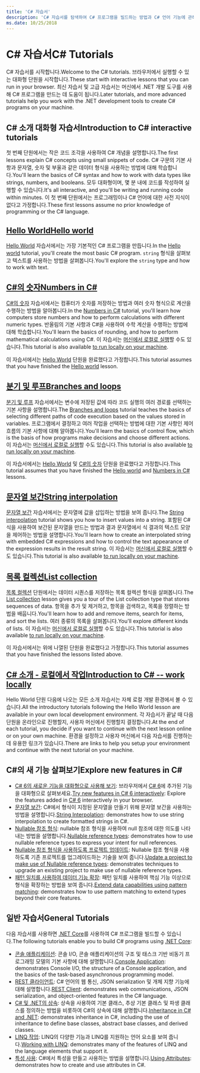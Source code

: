 ```yaml
---
title: 'C# 자습서'
description: 'C# 자습서를 탐색하여 C# 프로그램을 빌드하는 방법과 C# 언어 기능에 관해 학습합니다.'
ms.date: 10/25/2018
---
```

# <a name="c-tutorials"></a><span data-ttu-id="79667-103">C# 자습서</span><span class="sxs-lookup"><span data-stu-id="79667-103">C# Tutorials</span></span>

<span data-ttu-id="79667-104">C# 자습서를 시작합니다.</span><span class="sxs-lookup"><span data-stu-id="79667-104">Welcome to the C# tutorials.</span></span> <span data-ttu-id="79667-105">브라우저에서 실행할 수 있는 대화형 단원을 시작합니다.</span><span class="sxs-lookup"><span data-stu-id="79667-105">These start with interactive lessons that you can run in your browser.</span></span> <span data-ttu-id="79667-106">최신 자습서 및 고급 자습서는 머신에서 .NET 개발 도구를 사용해 C# 프로그램을 만드는 데 도움이 됩니다.</span><span class="sxs-lookup"><span data-stu-id="79667-106">Later tutorials, and more advanced tutorials help you work with the .NET development tools to create C# programs on your machine.</span></span>

## <a name="introduction-to-c-interactive-tutorials"></a><span data-ttu-id="79667-107">C# 소개 대화형 자습서</span><span class="sxs-lookup"><span data-stu-id="79667-107">Introduction to C# interactive tutorials</span></span>

<span data-ttu-id="79667-108">첫 번째 단원에서는 작은 코드 조각을 사용하여 C# 개념을 설명합니다.</span><span class="sxs-lookup"><span data-stu-id="79667-108">The first lessons explain C# concepts using small snippets of code.</span></span> <span data-ttu-id="79667-109">C# 구문의 기본 사항과 문자열, 숫자 및 부울과 같은 데이터 형식을 사용하는 방법에 대해 학습합니다.</span><span class="sxs-lookup"><span data-stu-id="79667-109">You'll learn the basics of C# syntax and how to work with data types like strings, numbers, and booleans.</span></span> <span data-ttu-id="79667-110">모두 대화형이며, 몇 분 내에 코드를 작성하여 실행할 수 있습니다.</span><span class="sxs-lookup"><span data-stu-id="79667-110">It's all interactive, and you'll be writing and running code within minutes.</span></span> <span data-ttu-id="79667-111">이 첫 번째 단원에서는 프로그래밍이나 C# 언어에 대한 사전 지식이 없다고 가정합니다.</span><span class="sxs-lookup"><span data-stu-id="79667-111">These first lessons assume no prior knowledge of programming or the C# language.</span></span>

## <a name="hello-worldintro-to-csharphello-worldyml"></a>[<span data-ttu-id="79667-112">Hello World</span><span class="sxs-lookup"><span data-stu-id="79667-112">Hello world</span></span>](intro-to-csharp/hello-world.yml)

<span data-ttu-id="79667-113">[Hello World](intro-to-csharp/hello-world.yml) 자습서에서는 가장 기본적인 C# 프로그램을 만듭니다.</span><span class="sxs-lookup"><span data-stu-id="79667-113">In the [Hello world](intro-to-csharp/hello-world.yml) tutorial, you'll create the most basic C# program.</span></span> <span data-ttu-id="79667-114">`string` 형식을 살펴보고 텍스트를 사용하는 방법을 살펴봅니다.</span><span class="sxs-lookup"><span data-stu-id="79667-114">You'll explore the `string` type and how to work with text.</span></span>

## <a name="numbers-in-cintro-to-csharpnumbers-in-csharpyml"></a>[<span data-ttu-id="79667-115">C#의 숫자</span><span class="sxs-lookup"><span data-stu-id="79667-115">Numbers in C#</span></span>](intro-to-csharp/numbers-in-csharp.yml)

<span data-ttu-id="79667-116">[C#의 숫자](intro-to-csharp/numbers-in-csharp.yml) 자습서에서는 컴퓨터가 숫자를 저장하는 방법과 여러 숫자 형식으로 계산을 수행하는 방법을 알아봅니다.</span><span class="sxs-lookup"><span data-stu-id="79667-116">In the [Numbers in C#](intro-to-csharp/numbers-in-csharp.yml) tutorial, you'll learn how computers store numbers and how to perform calculations with different numeric types.</span></span> <span data-ttu-id="79667-117">반올림의 기본 사항과 C#을 사용하여 수학 계산을 수행하는 방법에 대해 학습합니다.</span><span class="sxs-lookup"><span data-stu-id="79667-117">You'll learn the basics of rounding, and how to perform mathematical calculations using C#.</span></span> <span data-ttu-id="79667-118">이 자습서는 [머신에서 로컬로 실행](intro-to-csharp/numbers-in-csharp-local.md)할 수도 있습니다.</span><span class="sxs-lookup"><span data-stu-id="79667-118">This tutorial is also available [to run locally on your machine](intro-to-csharp/numbers-in-csharp-local.md).</span></span>

<span data-ttu-id="79667-119">이 자습서에서는 [Hello World](intro-to-csharp/hello-world.yml) 단원을 완료했다고 가정합니다.</span><span class="sxs-lookup"><span data-stu-id="79667-119">This tutorial assumes that you have finished the [Hello world](intro-to-csharp/hello-world.yml) lesson.</span></span>

## <a name="branches-and-loopsintro-to-csharpbranches-and-loopsyml"></a>[<span data-ttu-id="79667-120">분기 및 루프</span><span class="sxs-lookup"><span data-stu-id="79667-120">Branches and loops</span></span>](intro-to-csharp/branches-and-loops.yml)

<span data-ttu-id="79667-121">[분기 및 루프](intro-to-csharp/branches-and-loops.yml) 자습서에서는 변수에 저장된 값에 따라 코드 실행의 여러 경로를 선택하는 기본 사항을 설명합니다.</span><span class="sxs-lookup"><span data-stu-id="79667-121">The [Branches and loops](intro-to-csharp/branches-and-loops.yml) tutorial teaches the basics of selecting different paths of code execution based on the values stored in variables.</span></span> <span data-ttu-id="79667-122">프로그램에서 결정하고 여러 작업을 선택하는 방법에 대한 기본 사항인 제어 흐름의 기본 사항에 대해 알아봅니다.</span><span class="sxs-lookup"><span data-stu-id="79667-122">You'll learn the basics of control flow, which is the basis of how programs make decisions and choose different actions.</span></span> <span data-ttu-id="79667-123">이 자습서는 [머신에서 로컬로 실행](intro-to-csharp/branches-and-loops-local.md)할 수도 있습니다.</span><span class="sxs-lookup"><span data-stu-id="79667-123">This tutorial is also available [to run locally on your machine](intro-to-csharp/branches-and-loops-local.md).</span></span>

<span data-ttu-id="79667-124">이 자습서에서는 [Hello World](intro-to-csharp/hello-world.yml) 및 [C#의 숫자](intro-to-csharp/numbers-in-csharp.yml) 단원을 완료했다고 가정합니다.</span><span class="sxs-lookup"><span data-stu-id="79667-124">This tutorial assumes that you have finished the [Hello world](intro-to-csharp/hello-world.yml) and [Numbers in C#](intro-to-csharp/numbers-in-csharp.yml) lessons.</span></span>

## <a name="string-interpolationintro-to-csharpinterpolated-stringsyml"></a>[<span data-ttu-id="79667-125">문자열 보간</span><span class="sxs-lookup"><span data-stu-id="79667-125">String interpolation</span></span>](intro-to-csharp/interpolated-strings.yml)

<span data-ttu-id="79667-126">[문자열 보간](intro-to-csharp/interpolated-strings.yml) 자습서에서는 문자열에 값을 삽입하는 방법을 보여 줍니다.</span><span class="sxs-lookup"><span data-stu-id="79667-126">The [String interpolation](intro-to-csharp/interpolated-strings.yml) tutorial shows you how to insert values into a string.</span></span> <span data-ttu-id="79667-127">포함된 C# 식을 사용하여 보간된 문자열을 만드는 방법과 결과 문자열에서 식 결과의 텍스트 모양을 제어하는 방법을 설명합니다.</span><span class="sxs-lookup"><span data-stu-id="79667-127">You'll learn how to create an interpolated string with embedded C# expressions and how to control the text appearance of the expression results in the result string.</span></span> <span data-ttu-id="79667-128">이 자습서는 [머신에서 로컬로 실행](intro-to-csharp/interpolated-strings-local.md)할 수도 있습니다.</span><span class="sxs-lookup"><span data-stu-id="79667-128">This tutorial is also available [to run locally on your machine](intro-to-csharp/interpolated-strings-local.md).</span></span>

## <a name="list-collectionintro-to-csharplist-collectionyml"></a>[<span data-ttu-id="79667-129">목록 컬렉션</span><span class="sxs-lookup"><span data-stu-id="79667-129">List collection</span></span>](intro-to-csharp/list-collection.yml)

<span data-ttu-id="79667-130">[목록 컬렉션](intro-to-csharp/list-collection.yml) 단원에서는 데이터 시퀀스를 저장하는 목록 컬렉션 형식을 살펴봅니다.</span><span class="sxs-lookup"><span data-stu-id="79667-130">The [List collection](intro-to-csharp/list-collection.yml) lesson gives you a tour of the List collection type that stores sequences of data.</span></span> <span data-ttu-id="79667-131">항목을 추가 및 제거하고, 항목을 검색하고, 목록을 정렬하는 방법을 배웁니다.</span><span class="sxs-lookup"><span data-stu-id="79667-131">You'll learn how to add and remove items, search for items, and sort the lists.</span></span> <span data-ttu-id="79667-132">여러 종류의 목록을 살펴봅니다.</span><span class="sxs-lookup"><span data-stu-id="79667-132">You'll explore different kinds of lists.</span></span> <span data-ttu-id="79667-133">이 자습서는 [머신에서 로컬로 실행](intro-to-csharp/arrays-and-collections.md)할 수도 있습니다.</span><span class="sxs-lookup"><span data-stu-id="79667-133">This tutorial is also available [to run locally on your machine](intro-to-csharp/arrays-and-collections.md).</span></span>

<span data-ttu-id="79667-134">이 자습서에서는 위에 나열된 단원을 완료했다고 가정합니다.</span><span class="sxs-lookup"><span data-stu-id="79667-134">This tutorial assumes that you have finished the lessons listed above.</span></span>

## <a name="introduction-to-c----work-locallyintro-to-csharplocal-environmentmd"></a>[<span data-ttu-id="79667-135">C# 소개 - 로컬에서 작업</span><span class="sxs-lookup"><span data-stu-id="79667-135">Introduction to C# -- work locally</span></span>](intro-to-csharp/local-environment.md)

<span data-ttu-id="79667-136">Hello World 단원 다음에 나오는 모든 소개 자습서는 자체 로컬 개발 환경에서 볼 수 있습니다.</span><span class="sxs-lookup"><span data-stu-id="79667-136">All the introductory tutorials following the Hello World lesson are available in your own local development environment.</span></span> <span data-ttu-id="79667-137">각 자습서가 끝날 때 다음 단원을 온라인으로 진행할지, 사용자 머신에서 진행할지 결정합니다.</span><span class="sxs-lookup"><span data-stu-id="79667-137">At the end of each tutorial, you decide if you want to continue with the next lesson online or on your own machine.</span></span> <span data-ttu-id="79667-138">환경을 설정하고 사용자 머신에서 다음 자습서를 진행하는 데 유용한 링크가 있습니다.</span><span class="sxs-lookup"><span data-stu-id="79667-138">There are links to help you setup your environment and continue with the next tutorial on your machine.</span></span>

## <a name="explore-new-features-in-c"></a><span data-ttu-id="79667-139">C\#의 새 기능 살펴보기</span><span class="sxs-lookup"><span data-stu-id="79667-139">Explore new features in C\#</span></span>

* <span data-ttu-id="79667-140">[C# 6의 새로운 기능을 대화형으로 사용해 보기](exploration/csharp-6.yml): 브라우저에서 [C# 6](../whats-new/csharp-6.md)에 추가된 기능을 대화형으로 살펴보세요.</span><span class="sxs-lookup"><span data-stu-id="79667-140">[Try new features in C# 6 interactively](exploration/csharp-6.yml): Explore the features added in [C# 6](../whats-new/csharp-6.md) interactively in your browser.</span></span>
* <span data-ttu-id="79667-141">[문자열 보간](string-interpolation.md): C#에서 형식이 지정된 문자열을 만들기 위해 문자열 보간을 사용하는 방법을 설명합니다.</span><span class="sxs-lookup"><span data-stu-id="79667-141">[String Interpolation](string-interpolation.md): demonstrates how to use string interpolation to create formatted strings in C#.</span></span>
* <span data-ttu-id="79667-142">[Nullable 참조 형식](nullable-reference-types.md): nullable 참조 형식을 사용하여 null 참조에 대한 의도를 나타내는 방법을 설명합니다.</span><span class="sxs-lookup"><span data-stu-id="79667-142">[Nullable reference types](nullable-reference-types.md): demonstrates how to use nullable reference types to express your intent for null references.</span></span>
* <span data-ttu-id="79667-143">[Nullable 참조 형식을 사용하도록 프로젝트 업데이트](upgrade-to-nullable-references.md): Nullable 참조 형식을 사용하도록 기존 프로젝트를 업그레이드하는 기술을 보여 줍니다.</span><span class="sxs-lookup"><span data-stu-id="79667-143">[Update a project to make use of Nullable reference types](upgrade-to-nullable-references.md): demonstrates techniques to upgrade an existing project to make use of nullable reference types.</span></span>
* <span data-ttu-id="79667-144">[패턴 일치를 사용하여 데이터 기능 확장](pattern-matching.md): 패턴 일치를 사용하여 핵심 기능 이상으로 형식을 확장하는 방법을 보여 줍니다.</span><span class="sxs-lookup"><span data-stu-id="79667-144">[Extend data capabilities using pattern matching](pattern-matching.md): demonstrates how to use pattern matching to extend types beyond their core features.</span></span>

## <a name="general-tutorials"></a><span data-ttu-id="79667-145">일반 자습서</span><span class="sxs-lookup"><span data-stu-id="79667-145">General Tutorials</span></span>

<span data-ttu-id="79667-146">다음 자습서를 사용하면 [.NET Core](../../core/index.md)를 사용하여 C# 프로그램을 빌드할 수 있습니다.</span><span class="sxs-lookup"><span data-stu-id="79667-146">The following tutorials enable you to build C# programs using [.NET Core](../../core/index.md):</span></span>

* <span data-ttu-id="79667-147">[콘솔 애플리케이션](console-teleprompter.md): 콘솔 I/O, 콘솔 애플리케이션의 구조 및 태스크 기반 비동기 프로그래밍 모델의 기본 사항에 대해 설명합니다.</span><span class="sxs-lookup"><span data-stu-id="79667-147">[Console Application](console-teleprompter.md): demonstrates Console I/O, the structure of a Console application, and the basics of the task-based asynchronous programming model.</span></span>
* <span data-ttu-id="79667-148">[REST 클라이언트](console-webapiclient.md): C# 언어의 웹 통신, JSON serialization 및 개체 지향 기능에 대해 설명합니다.</span><span class="sxs-lookup"><span data-stu-id="79667-148">[REST Client](console-webapiclient.md): demonstrates web communications, JSON serialization, and object-oriented features in the C# language.</span></span>
* <span data-ttu-id="79667-149">[C# 및 .NET의 상속](inheritance.md): 상속을 사용하여 기본 클래스, 추상 기본 클래스 및 파생 클래스를 정의하는 방법을 비롯하여 C#의 상속에 대해 설명합니다.</span><span class="sxs-lookup"><span data-stu-id="79667-149">[Inheritance in C# and .NET](inheritance.md): demonstrates inheritance in C#, including the use of inheritance to define base classes, abstract base classes, and derived classes.</span></span>
* <span data-ttu-id="79667-150">[LINQ 작업](working-with-linq.md): LINQ의 다양한 기능과 LINQ를 지원하는 언어 요소를 보여 줍니다.</span><span class="sxs-lookup"><span data-stu-id="79667-150">[Working with LINQ](working-with-linq.md): demonstrates many of the features of LINQ and the language elements that support it.</span></span>
* <span data-ttu-id="79667-151">[특성 사용](attributes.md): C#에서 특성을 만들고 사용하는 방법을 설명합니다.</span><span class="sxs-lookup"><span data-stu-id="79667-151">[Using Attributes](attributes.md): demonstrates how to create and use attributes in C#.</span></span>
